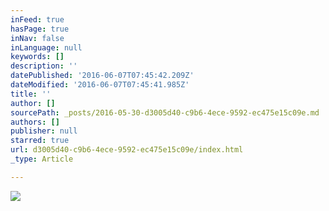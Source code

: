 ```yaml
---
inFeed: true
hasPage: true
inNav: false
inLanguage: null
keywords: []
description: ''
datePublished: '2016-06-07T07:45:42.209Z'
dateModified: '2016-06-07T07:45:41.985Z'
title: ''
author: []
sourcePath: _posts/2016-05-30-d3005d40-c9b6-4ece-9592-ec475e15c09e.md
authors: []
publisher: null
starred: true
url: d3005d40-c9b6-4ece-9592-ec475e15c09e/index.html
_type: Article

---
```

![](https://the-grid-user-content.s3-us-west-2.amazonaws.com/2d4141b8-a412-4cf0-bdcc-7224de8f7dec.jpg)